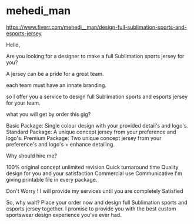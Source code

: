 # mehedi_man
https://www.fiverr.com/mehedi__man/design-full-sublimation-sports-and-esports-jersey

Hello,



Are you looking for a designer to make a full Sublimation sports jersey for you?



A jersey can be a pride for a great team.



each team must have an innate branding.



so I offer you a service to design full Sublimation sports and esports jersey for your team.



what you will get by order this gig?



Basic Package: Single colour design with your provided detail's and logo's.
Standard Package: A unique concept jersey from your preference and logo's.
Premium Package: Two unique concept jersey from your preference's and logo's + enhance detailing.


Why should hire me?



100% original concept
unlimited revision
Quick turnaround time
Quality design for you and your satisfaction
Commercial use
Communicative
I'm giving printable file in every package.


Don't Worry ! I will provide my services until you are completely Satisfied



So, why wait? Place your order now and design full Sublimation sports and esports jersey together. I promise to provide you with the best custom sportswear design experience you've ever had.



